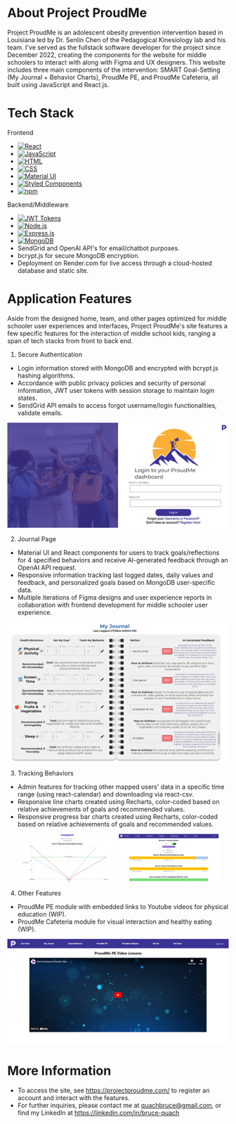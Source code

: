 # About Project ProudMe
Project ProudMe is an adolescent obesity prevention intervention based in Louisiana led by Dr. Senlin Chen of the Pedagogical Kinesiology lab and his team. I've served as the fullstack software developer for the project since December 2022, creating the components for the website for middle schoolers to interact with along with Figma and UX designers. This website includes three main components of the intervention: SMART Goal-Setting (My Journal + Behavior Charts), ProudMe PE, and ProudMe Cafeteria, all built using JavaScript and React.js.

# Tech Stack
Frontend
* [![React][React.js]][React-url]
* [![JavaScript][JavaScript]][JavaScript-url]
* [![HTML][HTML]][HTML-url]
* [![CSS][CSS]][CSS-url]
* [![Material UI][MUI]][MUI-url]
* [![Styled Components][Styled Components]][Styled-url]
* [![npm][NPM]][NPM-url]

Backend/Middleware
* [![JWT Tokens][JWT]][JWT-url]
* [![Node.js][Node.js]][Node-url]
* [![Express.js][Express.js]][Express-url]
* [![MongoDB][MongoDB]][MongoDB-url]
* SendGrid and OpenAI API's for email/chatbot purposes.
* bcrypt.js for secure MongoDB encryption.
* Deployment on Render.com for live access through a cloud-hosted database and static site.
  
# Application Features
Aside from the designed home, team, and other pages optimized for middle schooler user experiences and interfaces, Project ProudMe's site features a few specific features for the interaction of middle school kids, ranging a span of tech stacks from front to back end.
1. Secure Authentication
* Login information stored with MongoDB and encrypted with bcrypt.js hashing algorithms.
* Accordance with public privacy policies and security of personal information, JWT user tokens with session storage to maintain login states.
* SendGrid API emails to access forgot username/login functionalities, validate emails.
<p align="center">
  <img src="./assets/proudme_login.png" alt="ProudMe login page">
</p>

2. Journal Page
* Material UI and React components for users to track goals/reflections for 4 specified behaviors and receive AI-generated feedback through an OpenAI API request.
* Responsive information tracking last logged dates, daily values and feedback, and personalized goals based on MongoDB user-specific data.
* Multiple iterations of Figma designs and user experience reports in collaboration with frontend development for middle schooler user experience.
<p align="center">
  <img src="./assets/proudme_journal.png" alt="ProudMe My Journal">
</p>

3. Tracking Behaviors
* Admin features for tracking other mapped users' data in a specific time range (using react-calendar) and downloading via react-csv.
* Responsive line charts created using Recharts, color-coded based on relative achievements of goals and recommended values.
* Responsive progress bar charts created using Recharts, color-coded based on relative achievements of goals and recommended values.
<p align="center">
  <img src="./assets/proudme_linechart.png" alt="ProudMe Line Chart" width="45%">
  <img src="./assets/proudme_progressbar.png" alt="ProudMe Progress Bar" width="45%">
</p>

4. Other Features
* ProudMe PE module with embedded links to Youtube videos for physical education (WIP).
* ProudMe Cafeteria module for visual interaction and healthy eating (WIP).
<p align="center">
  <img src="./assets/proudme_pe.png" alt="ProudMe PE">
</p>

# More Information
* To access the site, see https://projectproudme.com/ to register an account and interact with the features.
* For further inquiries, please contact me at quachbruce@gmail.com, or find my LinkedIn at https://linkedin.com/in/bruce-quach

<!-- MARKDOWN LINKS & IMAGES -->
<!-- https://www.markdownguide.org/basic-syntax/#reference-style-links -->
[React.js]: https://img.shields.io/badge/React-20232A?style=for-the-badge&logo=react&logoColor=61DAFB
[React-url]: https://reactjs.org/

[JavaScript]: https://img.shields.io/badge/javascript-%23323330.svg?style=for-the-badge&logo=javascript&logoColor=%23F7DF1E
[JavaScript-url]: https://www.javascript.com/

[HTML]: https://img.shields.io/badge/html5-%23E34F26.svg?style=for-the-badge&logo=html5&logoColor=white
[HTML-url]: https://html.com/

[CSS]: https://img.shields.io/badge/css3-%231572B6.svg?style=for-the-badge&logo=css3&logoColor=white
[CSS-url]: https://www.w3.org/Style/CSS/Overview.en.html

[MUI]: https://img.shields.io/badge/MUI-%230081CB.svg?style=for-the-badge&logo=mui&logoColor=white
[MUI-url]: https://mui.com/material-ui/

[Styled Components]: https://img.shields.io/badge/styled--components-DB7093?style=for-the-badge&logo=styled-components&logoColor=white
[Styled-url]: https://styled-components.com/

[NPM]: https://img.shields.io/badge/NPM-%23CB3837.svg?style=for-the-badge&logo=npm&logoColor=white
[NPM-url]: https://www.npmjs.com/

[JWT]: https://img.shields.io/badge/JWT-black?style=for-the-badge&logo=JSON%20web%20tokens
[JWT-url]: https://jwt.io/

[Node.js]: https://img.shields.io/badge/node.js-6DA55F?style=for-the-badge&logo=node.js&logoColor=white
[Node-url]: https://nodejs.org/en/about

[Express.js]: https://img.shields.io/badge/express.js-%23404d59.svg?style=for-the-badge&logo=express&logoColor=%2361DAFB
[Express-url]: https://expressjs.com/

[MongoDB]: https://img.shields.io/badge/MongoDB-%234ea94b.svg?style=for-the-badge&logo=mongodb&logoColor=white
[MongoDB-url]: https://www.mongodb.com/
